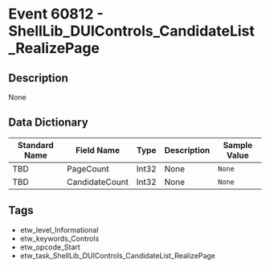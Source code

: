 # Event 60812 - ShellLib_DUIControls_CandidateList_RealizePage

## Description
None

## Data Dictionary
|Standard Name|Field Name|Type|Description|Sample Value|
|---|---|---|---|---|
|TBD|PageCount|Int32|None|`None`|
|TBD|CandidateCount|Int32|None|`None`|

## Tags
* etw_level_Informational
* etw_keywords_Controls
* etw_opcode_Start
* etw_task_ShellLib_DUIControls_CandidateList_RealizePage